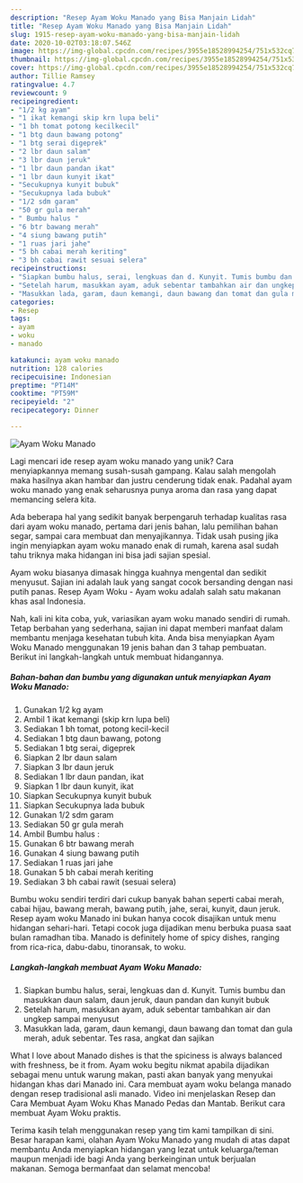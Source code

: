 ```yaml
---
description: "Resep Ayam Woku Manado yang Bisa Manjain Lidah"
title: "Resep Ayam Woku Manado yang Bisa Manjain Lidah"
slug: 1915-resep-ayam-woku-manado-yang-bisa-manjain-lidah
date: 2020-10-02T03:18:07.546Z
image: https://img-global.cpcdn.com/recipes/3955e18528994254/751x532cq70/ayam-woku-manado-foto-resep-utama.jpg
thumbnail: https://img-global.cpcdn.com/recipes/3955e18528994254/751x532cq70/ayam-woku-manado-foto-resep-utama.jpg
cover: https://img-global.cpcdn.com/recipes/3955e18528994254/751x532cq70/ayam-woku-manado-foto-resep-utama.jpg
author: Tillie Ramsey
ratingvalue: 4.7
reviewcount: 9
recipeingredient:
- "1/2 kg ayam"
- "1 ikat kemangi skip krn lupa beli"
- "1 bh tomat potong kecilkecil"
- "1 btg daun bawang potong"
- "1 btg serai digeprek"
- "2 lbr daun salam"
- "3 lbr daun jeruk"
- "1 lbr daun pandan ikat"
- "1 lbr daun kunyit ikat"
- "Secukupnya kunyit bubuk"
- "Secukupnya lada bubuk"
- "1/2 sdm garam"
- "50 gr gula merah"
- " Bumbu halus "
- "6 btr bawang merah"
- "4 siung bawang putih"
- "1 ruas jari jahe"
- "5 bh cabai merah keriting"
- "3 bh cabai rawit sesuai selera"
recipeinstructions:
- "Siapkan bumbu halus, serai, lengkuas dan d. Kunyit. Tumis bumbu dan masukkan daun salam, daun jeruk, daun pandan dan kunyit bubuk"
- "Setelah harum, masukkan ayam, aduk sebentar tambahkan air dan ungkep sampai menyusut"
- "Masukkan lada, garam, daun kemangi, daun bawang dan tomat dan gula merah, aduk sebentar. Tes rasa, angkat dan sajikan"
categories:
- Resep
tags:
- ayam
- woku
- manado

katakunci: ayam woku manado 
nutrition: 128 calories
recipecuisine: Indonesian
preptime: "PT14M"
cooktime: "PT59M"
recipeyield: "2"
recipecategory: Dinner

---
```



![Ayam Woku Manado](https://img-global.cpcdn.com/recipes/3955e18528994254/751x532cq70/ayam-woku-manado-foto-resep-utama.jpg)

Lagi mencari ide resep ayam woku manado yang unik? Cara menyiapkannya memang susah-susah gampang. Kalau salah mengolah maka hasilnya akan hambar dan justru cenderung tidak enak. Padahal ayam woku manado yang enak seharusnya punya aroma dan rasa yang dapat memancing selera kita.

Ada beberapa hal yang sedikit banyak berpengaruh terhadap kualitas rasa dari ayam woku manado, pertama dari jenis bahan, lalu pemilihan bahan segar, sampai cara membuat dan menyajikannya. Tidak usah pusing jika ingin menyiapkan ayam woku manado enak di rumah, karena asal sudah tahu triknya maka hidangan ini bisa jadi sajian spesial.

Ayam woku biasanya dimasak hingga kuahnya mengental dan sedikit menyusut. Sajian ini adalah lauk yang sangat cocok bersanding dengan nasi putih panas. Resep Ayam Woku - Ayam woku adalah salah satu makanan khas asal Indonesia.


Nah, kali ini kita coba, yuk, variasikan ayam woku manado sendiri di rumah. Tetap berbahan yang sederhana, sajian ini dapat memberi manfaat dalam membantu menjaga kesehatan tubuh kita. Anda bisa menyiapkan Ayam Woku Manado menggunakan 19 jenis bahan dan 3 tahap pembuatan. Berikut ini langkah-langkah untuk membuat hidangannya.

<!--inarticleads1-->

##### Bahan-bahan dan bumbu yang digunakan untuk menyiapkan Ayam Woku Manado:

1. Gunakan 1/2 kg ayam
1. Ambil 1 ikat kemangi (skip krn lupa beli)
1. Sediakan 1 bh tomat, potong kecil-kecil
1. Sediakan 1 btg daun bawang, potong
1. Sediakan 1 btg serai, digeprek
1. Siapkan 2 lbr daun salam
1. Siapkan 3 lbr daun jeruk
1. Sediakan 1 lbr daun pandan, ikat
1. Siapkan 1 lbr daun kunyit, ikat
1. Siapkan Secukupnya kunyit bubuk
1. Siapkan Secukupnya lada bubuk
1. Gunakan 1/2 sdm garam
1. Sediakan 50 gr gula merah
1. Ambil  Bumbu halus :
1. Gunakan 6 btr bawang merah
1. Gunakan 4 siung bawang putih
1. Sediakan 1 ruas jari jahe
1. Gunakan 5 bh cabai merah keriting
1. Sediakan 3 bh cabai rawit (sesuai selera)


Bumbu woku sendiri terdiri dari cukup banyak bahan seperti cabai merah, cabai hijau, bawang merah, bawang putih, jahe, serai, kunyit, daun jeruk. Resep ayam woku Manado ini bukan hanya cocok disajikan untuk menu hidangan sehari-hari. Tetapi cocok juga dijadikan menu berbuka puasa saat bulan ramadhan tiba. Manado is definitely home of spicy dishes, ranging from rica-rica, dabu-dabu, tinoransak, to woku. 

<!--inarticleads2-->

##### Langkah-langkah membuat Ayam Woku Manado:

1. Siapkan bumbu halus, serai, lengkuas dan d. Kunyit. Tumis bumbu dan masukkan daun salam, daun jeruk, daun pandan dan kunyit bubuk
1. Setelah harum, masukkan ayam, aduk sebentar tambahkan air dan ungkep sampai menyusut
1. Masukkan lada, garam, daun kemangi, daun bawang dan tomat dan gula merah, aduk sebentar. Tes rasa, angkat dan sajikan


What I love about Manado dishes is that the spiciness is always balanced with freshness, be it from. Ayam woku begitu nikmat apabila dijadikan sebagai menu untuk warung makan, pasti akan banyak yang menyukai hidangan khas dari Manado ini. Cara membuat ayam woku belanga manado dengan resep tradisional asli manado. Video ini menjelaskan Resep dan Cara Membuat Ayam Woku Khas Manado Pedas dan Mantab. Berikut cara membuat Ayam Woku praktis. 

Terima kasih telah menggunakan resep yang tim kami tampilkan di sini. Besar harapan kami, olahan Ayam Woku Manado yang mudah di atas dapat membantu Anda menyiapkan hidangan yang lezat untuk keluarga/teman maupun menjadi ide bagi Anda yang berkeinginan untuk berjualan makanan. Semoga bermanfaat dan selamat mencoba!
